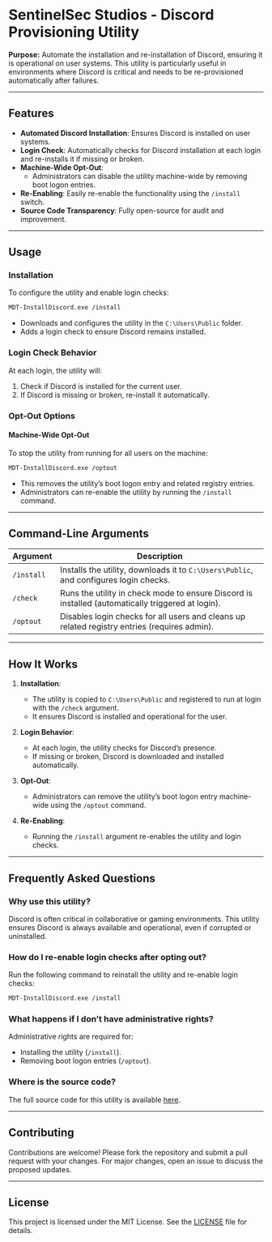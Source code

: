 # SentinelSec Studios - Discord Provisioning Utility

**Purpose:** Automate the installation and re-installation of Discord, ensuring it is operational on user systems. This utility is particularly useful in environments where Discord is critical and needs to be re-provisioned automatically after failures.

---

## Features

- **Automated Discord Installation**: Ensures Discord is installed on user systems.
- **Login Check**: Automatically checks for Discord installation at each login and re-installs it if missing or broken.
- **Machine-Wide Opt-Out**:
  - Administrators can disable the utility machine-wide by removing boot logon entries.
- **Re-Enabling**: Easily re-enable the functionality using the `/install` switch.
- **Source Code Transparency**: Fully open-source for audit and improvement.

---

## Usage

### **Installation**

To configure the utility and enable login checks:
```bash
MDT-InstallDiscord.exe /install
```

- Downloads and configures the utility in the `C:\Users\Public` folder.
- Adds a login check to ensure Discord remains installed.

### **Login Check Behavior**

At each login, the utility will:
1. Check if Discord is installed for the current user.
2. If Discord is missing or broken, re-install it automatically.

### **Opt-Out Options**

#### **Machine-Wide Opt-Out**
To stop the utility from running for all users on the machine:
```bash
MDT-InstallDiscord.exe /optout
```

- This removes the utility’s boot logon entry and related registry entries.
- Administrators can re-enable the utility by running the `/install` command.

---

## Command-Line Arguments

| Argument           | Description                                                                                   |
|--------------------|-----------------------------------------------------------------------------------------------|
| `/install`         | Installs the utility, downloads it to `C:\Users\Public`, and configures login checks.         |
| `/check`           | Runs the utility in check mode to ensure Discord is installed (automatically triggered at login). |
| `/optout`          | Disables login checks for all users and cleans up related registry entries (requires admin).  |

---

## How It Works

1. **Installation**:
   - The utility is copied to `C:\Users\Public` and registered to run at login with the `/check` argument.
   - It ensures Discord is installed and operational for the user.

2. **Login Behavior**:
   - At each login, the utility checks for Discord’s presence.
   - If missing or broken, Discord is downloaded and installed automatically.

3. **Opt-Out**:
   - Administrators can remove the utility’s boot logon entry machine-wide using the `/optout` command.

4. **Re-Enabling**:
   - Running the `/install` argument re-enables the utility and login checks.

---

## Frequently Asked Questions

### **Why use this utility?**
Discord is often critical in collaborative or gaming environments. This utility ensures Discord is always available and operational, even if corrupted or uninstalled.

### **How do I re-enable login checks after opting out?**
Run the following command to reinstall the utility and re-enable login checks:
```bash
MDT-InstallDiscord.exe /install
```

### **What happens if I don’t have administrative rights?**
Administrative rights are required for:
- Installing the utility (`/install`).
- Removing boot logon entries (`/optout`).

### **Where is the source code?**
The full source code for this utility is available [here](https://github.com/ThatOneCodeDev/Discord-MDT-Install).

---

## Contributing

Contributions are welcome! Please fork the repository and submit a pull request with your changes. For major changes, open an issue to discuss the proposed updates.

---

## License

This project is licensed under the MIT License. See the [LICENSE](LICENSE.md) file for details.
